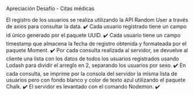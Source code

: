 Apreciación
Desafío - Citas médicas

El registro de los usuarios se realiza utilizando la API Random User a través de axios para consultar la data. ✔️
Cada usuario registrado tiene un campo id único generado por el paquete UUID. ✔️
Cada usuario tiene un campo timestamp que almacena la fecha de registro obtenida y formateada por el paquete Moment. ✔️
Por cada consulta realizada al servidor, se devuelve al cliente una lista con los datos de todos los usuarios registrados usando Lodash para dividir el arreglo en 2, separando los usuarios por sexo. ✔️
En cada consulta, se imprime por la consola del servidor la misma lista de usuarios pero con fondo blanco y color de texto azul utilizando el paquete Chalk. ✔️
El servidor es levantado con el comando Nodemon. ✔️
